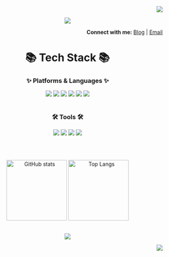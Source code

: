 <!-- Solved.ac 티어-->
<div align="right">
  <a href="http://solved.ac/star13519">
    <img src="http://mazassumnida.wtf/api/mini/generate_badge?boj=star13519">
  </a>
</div>

<!-- header -->
<p align="center">
  <img src="https://capsule-render.vercel.app/api?type=waving&color=DDF4FF&height=170&section=header&text=Ihyeon's%20Github&fontSize=65" />
</p>

<p align="right">
  <strong>Connect with me:</strong>
  <a href="https://sim-plism.tistory.com/">Blog</a> | 
  <a href="mailto:i2hyeonn@gmail.com">Email</a>
</p>

<!-- 기술 스택 -->
<h1 align="center">📚 Tech Stack 📚</h1>

<div align="center">
  <h3>✨ Platforms & Languages ✨</h3>
  <img src="https://img.shields.io/badge/Java-%23007396.svg?style=flat-square&logo=Java&logoColor=white" />
  <img src="https://img.shields.io/badge/spring-%236DB33F.svg?&style=flat-square&logo=spring&logoColor=white" />
  <img src="https://img.shields.io/badge/react-%2361DAFB.svg?&style=flat-square&logo=react&logoColor=black" />
  <img src="https://img.shields.io/badge/javascript-%23F7DF1E.svg?&style=flat-square&logo=javascript&logoColor=black" />
  <img src="https://img.shields.io/badge/HTML5-%23E34F26.svg?style=flat-square&logo=HTML5&logoColor=white" />
  <img src="https://img.shields.io/badge/CSS3-%231572B6.svg?style=flat-square&logo=CSS3&logoColor=white" />
</div>

<br>

<div align="center">
  <h3>🛠️ Tools 🛠️</h3>
  <img src="https://img.shields.io/badge/intellij%20idea-%23000000.svg?&style=flat-square&logo=intellij%20idea&logoColor=white" />
  <img src="https://img.shields.io/badge/Eclipse-2C2255?style=flat-square&logo=eclipse&logoColor=white" />
  <img src="https://img.shields.io/badge/Visual%20Studio%20Code-007ACC?style=flat-square&logo=visual-studio-code&logoColor=white" />
  <img src="https://img.shields.io/badge/postgresql-%23336791.svg?&style=flat-square&logo=postgresql&logoColor=white" />
</div>

<br><br>

<!-- 깃허브 통계 및 언어비율-->
<div align="center">
  <img src="https://github-readme-stats.vercel.app/api?username=Ihyeon&hide=contribs,prs&show_icons=true&theme=default" alt="GitHub stats" height="160" />
  <img src="https://github-readme-stats.vercel.app/api/top-langs/?username=Ihyeon&layout=compact" alt="Top Langs" height="160" />
</div>

<br>

<!-- footer -->
<p align="center">
  <img src="https://capsule-render.vercel.app/api?type=waving&color=DDF4FF&height=140&section=footer&text=%&fontSize=10" />
</p>

<!-- hits 배지 -->
<div align="right">
  <a href="https://hits.seeyoufarm.com">
    <img src="https://hits.seeyoufarm.com/api/count/incr/badge.svg?url=https%3A%2F%2Fgithub.com%2FIhyeon%2Fhit-counter&count_bg=%23000000&title_bg=%23000000&icon=github.svg&icon_color=%23DCDDFC&title=hits&edge_flat=true" />
  </a>
</div>
